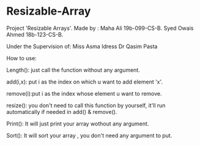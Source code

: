 # Resizable-Array

Project 'Resizable Arrays'.
Made by : Maha Ali 19b-099-CS-B.
	Syed Owais Ahmed 18b-123-CS-B.
	
Under the Supervision of:
	 Miss Asma Idress
	Dr Qasim Pasta

How to use:

Length(): just call the function without any argument.

add(i,x): put i as the index on which u want to add element 'x'.

remove(i):put i as the index whose element  u want to  remove.

resize(): you don't need to call this function by yourself, it'll run automatically if needed in add() & remove().

Print(): It will just print your array wothout any argument.

Sort(): It will sort your array , you don't need any argument to put.

 
